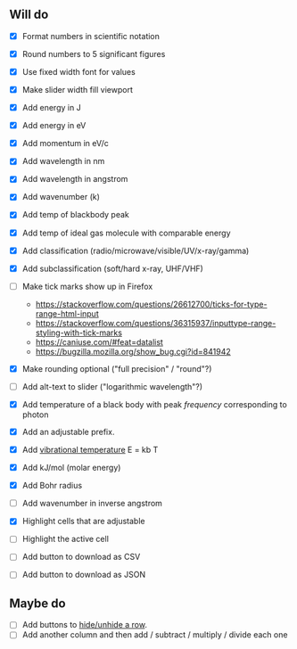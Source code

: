 Will do
-------

- [x] Format numbers in scientific notation
- [x] Round numbers to 5 significant figures
- [x] Use fixed width font for values
- [x] Make slider width fill viewport
- [x] Add energy in J
- [x] Add energy in eV
- [x] Add momentum in eV/c
- [x] Add wavelength in nm
- [x] Add wavelength in angstrom
- [x] Add wavenumber (k)
- [x] Add temp of blackbody peak
- [x] Add temp of ideal gas molecule with comparable energy
- [x] Add classification (radio/microwave/visible/UV/x-ray/gamma)
- [x] Add subclassification (soft/hard x-ray, UHF/VHF)
- [ ] Make tick marks show up in Firefox
  - https://stackoverflow.com/questions/26612700/ticks-for-type-range-html-input
  - https://stackoverflow.com/questions/36315937/inputtype-range-styling-with-tick-marks
  - https://caniuse.com/#feat=datalist
  - https://bugzilla.mozilla.org/show_bug.cgi?id=841942

- [x] Make rounding optional ("full precision" / "round"?)
- [ ] Add alt-text to slider ("logarithmic wavelength"?)
- [x] Add temperature of a black body with peak *frequency* corresponding to photon
- [x] Add an adjustable prefix.
- [x] Add [vibrational temperature](https://en.wikipedia.org/wiki/Vibrational_temperature) E = kb T
- [x] Add kJ/mol (molar energy)
- [x] Add Bohr radius
- [ ] Add wavenumber in inverse angstrom
- [x] Highlight cells that are adjustable
- [ ] Highlight the active cell
- [ ] Add button to download as CSV
- [ ] Add button to download as JSON

Maybe do
--------

- [ ] Add buttons to [hide/unhide a row](https://stackoverflow.com/questions/1144123/how-can-i-hide-an-html-table-row-tr-so-that-it-takes-up-no-space).
- [ ] Add another column and then add / subtract / multiply / divide each one

